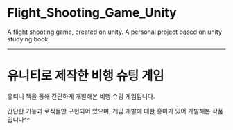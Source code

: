# Flight_Shooting_Game_Unity
A flight shooting game, created on unity. A personal project based on unity studying book.

---
# 유니티로 제작한 비행 슈팅 게임
유티니 책을 통해 간단하게 개발해본 비행 슈팅 게임입니다. 

간단한 기능과 로직들만 구현되어 있으며, 게임 개발에 대한 흥미가 있어 개발해본 작품입니다^^
